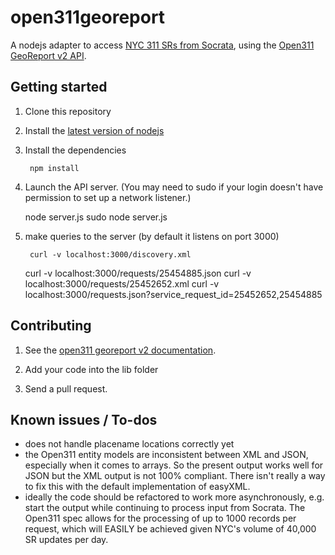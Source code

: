 open311georeport
================
A nodejs adapter to access [NYC 311 SRs from Socrata](http://data.cityofnewyork.us/d/erm2-nwe9), using the [Open311 GeoReport v2 API](http://wiki.open311.org/GeoReport_v2).

Getting started
-------------------------
1. Clone this repository

2. Install the [latest version of nodejs](http://nodejs.org/)

3. Install the dependencies

        npm install

4. Launch the API server. (You may need to sudo if your login doesn't have permission to set up a network listener.)

    node server.js
    sudo node server.js

5. make queries to the server (by default it listens on port 3000)

        curl -v localhost:3000/discovery.xml
    curl -v localhost:3000/requests/25454885.json
    curl -v localhost:3000/requests/25452652.xml
    curl -v localhost:3000/requests.json?service_request_id=25452652,25454885

Contributing
-------------------------

1. See the [open311 georeport v2 documentation](http://wiki.open311.org/GeoReport_v2#GET_Service_Requests).

2. Add your code into the lib folder

3. Send a pull request.
  

Known issues / To-dos
-------------------------
* does not handle placename locations correctly yet
* the Open311 entity models are inconsistent between XML and JSON, especially when it comes to arrays. So the present output works well for JSON but the XML output is not 100% compliant. There isn't really a way to fix this with the default implementation of easyXML.
* ideally the code should be refactored to work more asynchronously, e.g. start the output while continuing to process input from Socrata. The Open311 spec allows for the processing of up to 1000 records per request, which will EASILY be achieved given NYC's volume of 40,000 SR updates per day.